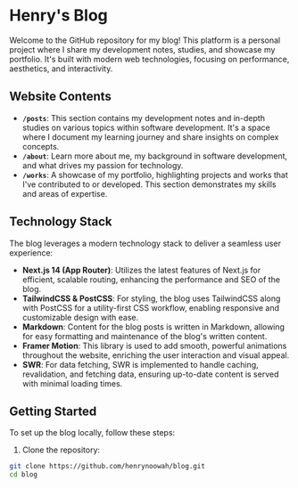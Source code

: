 # Henry's Blog

Welcome to the GitHub repository for my blog! This platform is a personal project where I share my development notes, studies, and showcase my portfolio. It's built with modern web technologies, focusing on performance, aesthetics, and interactivity.

## Website Contents

- **`/posts`**: This section contains my development notes and in-depth studies on various topics within software development. It's a space where I document my learning journey and share insights on complex concepts.
- **`/about`**: Learn more about me, my background in software development, and what drives my passion for technology.
- **`/works`**: A showcase of my portfolio, highlighting projects and works that I've contributed to or developed. This section demonstrates my skills and areas of expertise.

## Technology Stack

The blog leverages a modern technology stack to deliver a seamless user experience:

- **Next.js 14 (App Router)**: Utilizes the latest features of Next.js for efficient, scalable routing, enhancing the performance and SEO of the blog.
- **TailwindCSS & PostCSS**: For styling, the blog uses TailwindCSS along with PostCSS for a utility-first CSS workflow, enabling responsive and customizable design with ease.
- **Markdown**: Content for the blog posts is written in Markdown, allowing for easy formatting and maintenance of the blog's written content.
- **Framer Motion**: This library is used to add smooth, powerful animations throughout the website, enriching the user interaction and visual appeal.
- **SWR**: For data fetching, SWR is implemented to handle caching, revalidation, and fetching data, ensuring up-to-date content is served with minimal loading times.

## Getting Started

To set up the blog locally, follow these steps:

1. Clone the repository:

```bash
git clone https://github.com/henrynoowah/blog.git
cd blog
```
